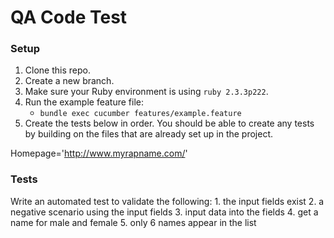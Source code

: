 # QA Code Test

### Setup
1. Clone this repo.
2. Create a new branch.
3. Make sure your Ruby environment is using `ruby 2.3.3p222`.
4. Run the example feature file:
    - `bundle exec cucumber features/example.feature`
5. Create the tests below in order.  You should be able to create any tests by building on the
   files that are already set up in the project.

Homepage='http://www.myrapname.com/'

### Tests
Write an automated test to validate the following:
    1. the input fields exist
    2. a negative scenario using the input fields
    3. input data into the fields
    4. get a name for male and female 
    5. only 6 names appear in the list